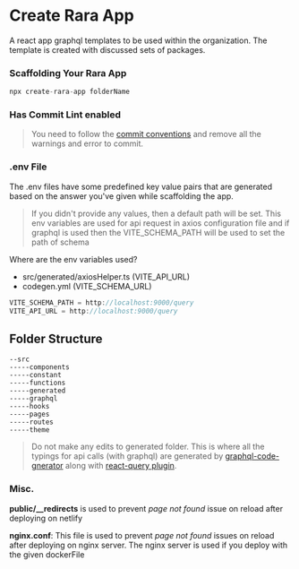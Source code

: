 # Create Rara App

A   react app graphql templates to be used within the organization. The template is created with discussed sets of packages.

### Scaffolding Your Rara App
```javascript
npx create-rara-app folderName
```
### Has Commit Lint enabled

>You need to follow the [commit conventions](https://www.conventionalcommits.org/en/) and remove all the warnings and error to commit.


### .env File
The .env files have some predefined key value pairs that are generated based on the answer you've given while scaffolding the app.

> If you didn't provide any values, then a default path will be set. This env variables are used for api request in axios configuration file and if graphql is used then the VITE_SCHEMA_PATH will be used to set the path of schema

Where are the env variables used?
- src/generated/axiosHelper.ts (VITE_API_URL)
- codegen.yml (VITE_SCHEMA_URL)


```javascript
VITE_SCHEMA_PATH = http://localhost:9000/query
VITE_API_URL = http://localhost:9000/query
```

## Folder Structure

```
--src
-----components
-----constant
-----functions
-----generated
-----graphql
-----hooks
-----pages
-----routes
-----theme
```

> Do not make any edits to generated folder. This is where all the  typings for api calls (with graphql) are generated by [graphql-code-gnerator](https://www.graphql-code-generator.com/) along with [react-query plugin](https://www.graphql-code-generator.com/plugins/typescript-react-query).

### Misc.

**public/__redirects** is used to prevent *page not found* issue on reload after deploying on netlify

**nginx.conf**: This file is used to prevent *page not found* issues on reload after deploying on nginx server. The nginx server is used if you deploy with the given dockerFile
